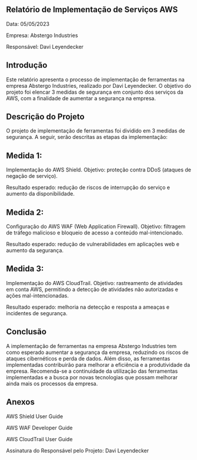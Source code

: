 ## Relatório de Implementação de Serviços AWS
Data: 05/05/2023

Empresa: Abstergo Industries

Responsável: Davi Leyendecker

## Introdução
Este relatório apresenta o processo de implementação de ferramentas na empresa Abstergo Industries, realizado por Davi Leyendecker. O objetivo do projeto foi elencar 3 medidas de segurança em conjunto dos serviços da AWS, com a finalidade de aumentar a segurança na empresa.

## Descrição do Projeto
O projeto de implementação de ferramentas foi dividido em 3 medidas de segurança. A seguir, serão descritas as etapas da implementação:

## Medida 1:
Implementação do AWS Shield.
Objetivo: proteção contra DDoS (ataques de negação de serviço).

Resultado esperado: redução de riscos de interrupção do serviço e aumento da disponibilidade.

## Medida 2:
Configuração do AWS WAF (Web Application Firewall).
Objetivo: filtragem de tráfego malicioso e bloqueio de acesso a conteúdo mal-intencionado.

Resultado esperado: redução de vulnerabilidades em aplicações web e aumento da segurança.

## Medida 3:
Implementação do AWS CloudTrail.
Objetivo: rastreamento de atividades em conta AWS, permitindo a detecção de atividades não autorizadas e ações mal-intencionadas.

Resultado esperado: melhoria na detecção e resposta a ameaças e incidentes de segurança.

## Conclusão
A implementação de ferramentas na empresa Abstergo Industries tem como esperado aumentar a segurança da empresa, reduzindo os riscos de ataques cibernéticos e perda de dados. Além disso, as ferramentas implementadas contribuirão para melhorar a eficiência e a produtividade da empresa. Recomenda-se a continuidade da utilização das ferramentas implementadas e a busca por novas tecnologias que possam melhorar ainda mais os processos da empresa.

## Anexos

AWS Shield User Guide

AWS WAF Developer Guide

AWS CloudTrail User Guide

Assinatura do Responsável pelo Projeto: Davi Leyendecker

